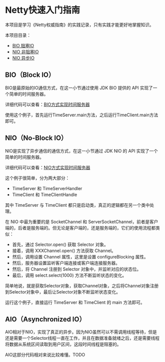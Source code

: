 # Netty快速入门指南

本项目是学习《Netty权威指南》的实践记录，只有实践才能更好地掌握知识。

本项目目录：

* [BIO 阻塞IO](#bioblock-io)
* [NIO 非阻塞IO](#niono-block-io)
* [NIO 异步IO](#aioasynchronized-io)

## BIO（Block IO）

BIO是最原始的IO通信方式，在这一小节通过使用 JDK BIO 提供的 API 实现了一个简单的时间服务器。

详细代码可以查看：[BIO方式实现时间服务器](src/main/java/com/chenshuyi/netty/bio)

使用这个例子，首先运行TimeServer.main方法，之后运行TimeClient.main方法即可。

## NIO（No-Block IO）

NIO是实现了异步通信的通信方式，在这一小节通过 JDK NIO 的 API 实现了一个简单的时间服务器。

详细代码可以查看：[NIO方式实现时间服务器](src/main/java/com/chenshuyi/netty/nio)

这个例子很简单，分为两大部分：

* TimeServer 和 TimeServerHandler
* TimeClient 和 TimeClientHandle

其中 TimeServer 与 TimeClient 都只是启动类，真正的逻辑都在另一个类中处理。

在 NIO 中最为重要的是 SocketChannel 和 ServerSocketChannel，前者是客户端的，后者是服务端的。但无论是客户端的，还是服务端的，它们的使用流程都类似：

* 首先，通过 Selector.open() 获取 Selector 对象。
* 接着，调用 XXXChannel.open() 方法获取 Channel。
* 然后，调用设置 Channel 属性，这里是设置 configureBlocking 属性。
* 然后，服务器设置监听客户端连接或客户端连接服务器。
* 然后，将 Channel 注册到 Selector 对象中，并监听对应的状态位。
* 最后，调用 select.select(1000) 方法不断监听状态的变化。

简单地说，就是获取Selector对象，获取Channel对象，之后将Channel对象注册到Selector对象中，最后让Selector对象不断监听状态变化。

运行这个例子，直接运行 TimeServer 和 TimeClient 的 main 方法即可。

##  AIO（Asynchronized IO）

AIO相对于NIO，实现了真正的异步。因为NIO虽然可以不需调用线程等待，但是还是需要一个Selector线程一直在工作，并且在数据准备就绪之后，还是需要线程将数据从系统区间读取到用户区间，这段时间线程是阻塞的。

AIO这部分代码相对来说比较难懂。TODO



